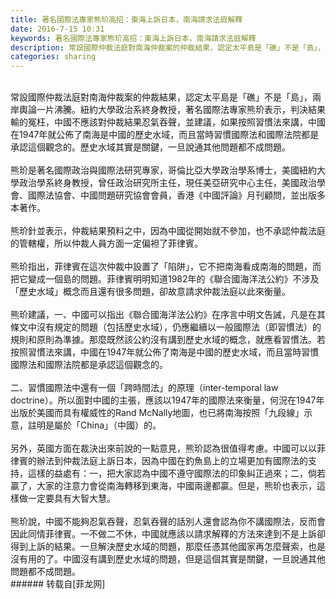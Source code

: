 ```yaml
---
title: 著名國際法專家熊玠高招：東海上訴日本，南海請求法庭解釋
date: 2016-7-15 10:31
keywords: 著名國際法專家熊玠高招：東海上訴日本，南海請求法庭解釋
description: 常設國際仲裁法庭對南海仲裁案的仲裁結果，認定太平島是「礁」不是「島」，兩岸輿論一片沸騰。紐約大學政治系終身教授，著名國際法專家熊玠表示，判決結果輸的冤枉，中國不應該對仲裁結果忍氣吞聲，並建議，如果按照習慣法來講，中國在1947年就公佈了南海是中國的歷史水域，而且當時習慣國際法和國際法院都是承認這個觀念的。歷史水域其實是關鍵，一旦說通其他問題都不成問題。熊玠是著名國際政治與國際法研究專家，哥倫比亞大學政治學系博士，美國紐約大學政治學系終身教授，曾任政治研究所主任，現任美亞研究中心主任，美國政治學會、國際法協會、中國問題研究協會會員，香港《中國評論》月刊顧問，並出版多本著作。熊玠針並表示，仲裁結果預料之中，因為中國從開始就不參加，也不承認仲裁法庭的管轄權，所以仲裁人員方面一定偏袒了菲律賓。熊玠指出，菲律賓在這次仲裁中設置了「陷阱」，它不把南海看成南海的問題，而把它變成一個島的問題。菲律賓明明知道1982年的《聯合國海洋法公約》不涉及「歷史水域」概念而且還有很多問題，卻故意請求仲裁法庭以此來衡量。熊玠建議，一、中國可以指出《聯合國海洋法公約》在序言中明文告誡，凡是在其條文中沒有規定的問題（包括歷史水域），仍應繼續以一般國際法（即習慣法）的規則和原則為準據。那麼既然該公約沒有講到歷史水域的概念，就應看習慣法。若按照習慣法來講，中國在1947年就公佈了南海是中國的歷史水域，而且當時習慣國際法和國際法院都是承認這個觀念的。二、習慣國際法中還有一個「跨時間法」的原理（inter-temporal law doctrine）。所以面對中國的主張，應該以1947年的國際法來衡量，何況在1947年出版於美國而具有權威性的Rand McNally地圖，也已將南海按照「九段線」示意，註明是屬於「China」（中國）的。另外，英國方面在裁決出來前說的一點意見，熊玠認為很值得考慮。中國可以以菲律賓的辦法到仲裁法庭上訴日本，因為中國在釣魚島上的立場更加有國際法的支持，這樣的益處有：一，把大家認為中國不遵守國際法的印象糾正過來；二，倘若贏了，大家的注意力會從南海轉移到東海，中國兩邊都贏。但是，熊玠也表示，這樣做一定要具有大智大慧。熊玠說，中國不能夠忍氣吞聲，忍氣吞聲的話別人還會認為你不講國際法，反而會因此同情菲律賓。一不做二不休，中國就應該以請求解釋的方法來達到不是上訴卻得到上訴的結果。一旦解決歷史水域的問題，那麼任憑其他國家再怎麼聲索，也是沒有用的了。中國沒有講到歷史水域的問題，但是這個其實是關鍵，一旦說通其他問題都不成問題。
categories: sharing
---
```

<td class="t_f" id="postmessage_366294">

<br/>
常設國際仲裁法庭對南海仲裁案的仲裁結果，認定太平島是「礁」不是「島」，兩岸輿論一片沸騰。紐約大學政治系終身教授，著名國際法專家熊玠表示，判決結果輸的冤枉，中國不應該對仲裁結果忍氣吞聲，並建議，如果按照習慣法來講，中國在1947年就公佈了南海是中國的歷史水域，而且當時習慣國際法和國際法院都是承認這個觀念的。歷史水域其實是關鍵，一旦說通其他問題都不成問題。<br/>
<br/>
熊玠是著名國際政治與國際法研究專家，哥倫比亞大學政治學系博士，美國紐約大學政治學系終身教授，曾任政治研究所主任，現任美亞研究中心主任，美國政治學會、國際法協會、中國問題研究協會會員，香港《中國評論》月刊顧問，並出版多本著作。<br/>
<br/>
熊玠針並表示，仲裁結果預料之中，因為中國從開始就不參加，也不承認仲裁法庭的管轄權，所以仲裁人員方面一定偏袒了菲律賓。<br/>
<br/>
熊玠指出，菲律賓在這次仲裁中設置了「陷阱」，它不把南海看成南海的問題，而把它變成一個島的問題。菲律賓明明知道1982年的《聯合國海洋法公約》不涉及「歷史水域」概念而且還有很多問題，卻故意請求仲裁法庭以此來衡量。<br/>
<br/>
熊玠建議，一、中國可以指出《聯合國海洋法公約》在序言中明文告誡，凡是在其條文中沒有規定的問題（包括歷史水域），仍應繼續以一般國際法（即習慣法）的規則和原則為準據。那麼既然該公約沒有講到歷史水域的概念，就應看習慣法。若按照習慣法來講，中國在1947年就公佈了南海是中國的歷史水域，而且當時習慣國際法和國際法院都是承認這個觀念的。<br/>
<br/>
二、習慣國際法中還有一個「跨時間法」的原理（inter-temporal law doctrine）。所以面對中國的主張，應該以1947年的國際法來衡量，何況在1947年出版於美國而具有權威性的Rand McNally地圖，也已將南海按照「九段線」示意，註明是屬於「China」（中國）的。<br/>
<br/>
另外，英國方面在裁決出來前說的一點意見，熊玠認為很值得考慮。中國可以以菲律賓的辦法到仲裁法庭上訴日本，因為中國在釣魚島上的立場更加有國際法的支持，這樣的益處有：一，把大家認為中國不遵守國際法的印象糾正過來；二，倘若贏了，大家的注意力會從南海轉移到東海，中國兩邊都贏。但是，熊玠也表示，這樣做一定要具有大智大慧。<br/>
<br/>
熊玠說，中國不能夠忍氣吞聲，忍氣吞聲的話別人還會認為你不講國際法，反而會因此同情菲律賓。一不做二不休，中國就應該以請求解釋的方法來達到不是上訴卻得到上訴的結果。一旦解決歷史水域的問題，那麼任憑其他國家再怎麼聲索，也是沒有用的了。中國沒有講到歷史水域的問題，但是這個其實是關鍵，一旦說通其他問題都不成問題。<br/>
</td>
###### 转载自[菲龙网]